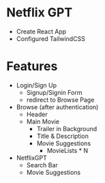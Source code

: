 # Netflix GPT

- Create React App
- Configured TailwindCSS

# Features

- Login/Sign Up
  - Signup/Signin Form
  - redirect to Browse Page
- Browse (after authentication)
  - Header
  - Main Movie
    - Trailer in Background
    - Title & Description
    - Movie Suggestions
      - MovieLists \* N
- NetflixGPT
  - Search Bar
  - Movie Suggestions
